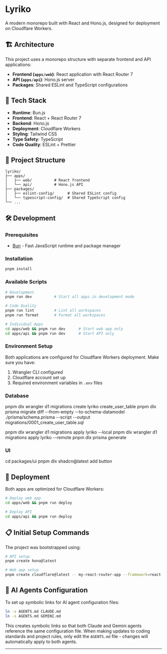 # Lyriko

A modern monorepo built with React and Hono.js, designed for deployment on Cloudflare Workers.

## 🏗️ Architecture

This project uses a monorepo structure with separate frontend and API applications:

- **Frontend (`apps/web`)**: React application with React Router 7
- **API (`apps/api`)**: Hono.js server
- **Packages**: Shared ESLint and TypeScript configurations

## 🚀 Tech Stack

- **Runtime**: Bun.js
- **Frontend**: React + React Router 7
- **Backend**: Hono.js
- **Deployment**: Cloudflare Workers
- **Styling**: Tailwind CSS
- **Type Safety**: TypeScript
- **Code Quality**: ESLint + Prettier

## 📁 Project Structure

```
lyriko/
├── apps/
│   ├── web/          # React frontend
│   └── api/          # Hono.js API
├── packages/
│   ├── eslint-config/      # Shared ESLint config
│   └── typescript-config/  # Shared TypeScript config
└── ...
```

## 🛠️ Development

### Prerequisites

- [Bun](https://bun.sh) - Fast JavaScript runtime and package manager

### Installation

```bash
pnpm install
```

### Available Scripts

```bash
# Development
pnpm run dev          # Start all apps in development mode

# Code Quality
pnpm run lint         # Lint all workspaces
pnpm run format       # Format all workspaces

# Individual Apps
cd apps/web && pnpm run dev      # Start web app only
cd apps/api && pnpm run dev      # Start API only
```

### Environment Setup

Both applications are configured for Cloudflare Workers deployment. Make sure you have:

1. Wrangler CLI configured
2. Cloudflare account set up
3. Required environment variables in `.env` files

### Database

pnpm dlx wrangler d1 migrations create lyriko create_user_table
pnpm dlx prisma migrate diff --from-empty --to-schema-datamodel ./prisma/schema.prisma --script --output migrations/0001_create_user_table.sql

pnpm dlx wrangler d1 migrations apply lyriko --local
pnpm dlx wrangler d1 migrations apply lyriko --remote
pnpm dlx prisma generate

### UI

cd packages/ui
pnpm dlx shadcn@latest add button

## 🚢 Deployment

Both apps are optimized for Cloudflare Workers:

```bash
# Deploy web app
cd apps/web && pnpm run deploy

# Deploy API
cd apps/api && pnpm run deploy
```

## 📋 Initial Setup Commands

The project was bootstrapped using:

```bash
# API setup
pnpm create hono@latest

# Web app setup
pnpm create cloudflare@latest -- my-react-router-app --framework=react-router
```

## 🤖 AI Agents Configuration

To set up symbolic links for AI agent configuration files:

```bash
ln -s AGENTS.md CLAUDE.md
ln -s AGENTS.md GEMINI.md
```

This creates symbolic links so that both Claude and Gemini agents reference the same configuration file. When making updates to coding standards and project rules, only edit the `AGENTS.md` file - changes will automatically apply to both agents.

---
